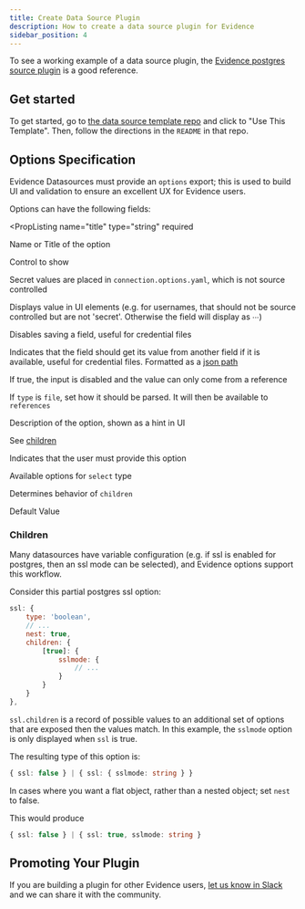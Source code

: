 ```yaml
---
title: Create Data Source Plugin
description: How to create a data source plugin for Evidence
sidebar_position: 4
---
```


To see a working example of a data source plugin, the [Evidence postgres source plugin](https://github.com/evidence-dev/evidence/tree/main/packages/datasources/postgres) is a good
reference.

## Get started
To get started, go to [the data source template repo](https://github.com/evidence-dev/datasource-template) and click to "Use This Template". Then, follow the directions in the `README` in that repo.

## Options Specification

Evidence Datasources must provide an `options` export; this is used to
build UI and validation to ensure an excellent UX for Evidence users.

Options can have the following fields:

<PropListing
    name="title"
    type="string"
    required
>

Name or Title of the option

</PropListing>
<PropListing
    name="type"
    type={['string', 'number', 'boolean', 'select', 'file']}
    required
>

Control to show

</PropListing>
<PropListing
    name="secret"
    type="boolean"
>

Secret values are placed in `connection.options.yaml`, which is not source controlled

</PropListing>
<PropListing
    name="shown"
    type="boolean"
>

Displays value in UI elements (e.g. for usernames, that should not be source controlled but are not 'secret'. Otherwise the field will display as ∙∙∙)

</PropListing>
<PropListing
    name="virtual"
    type="boolean"
>

Disables saving a field, useful for credential files

</PropListing>
<PropListing
    name="references"
    type="string"
>

Indicates that the field should get its value from another field if it is available, useful for credential files. Formatted as a [json path](https://www.npmjs.com/package/@astronautlabs/jsonpath)

</PropListing>
<PropListing
    name="forceReference"
    type="boolean"
>

If true, the input is disabled and the value can only come from a reference

</PropListing>
<PropListing
    name="fileFormat"
    type={['json', 'yaml']}
>

If `type` is `file`, set how it should be parsed. It will then be available to `references`

</PropListing>
<PropListing
    name="description"
    type="string"
>

Description of the option, shown as a hint in UI

</PropListing>
<PropListing
    name="children"
    type="Record<string|number|boolean, Options>"
>

See [children](#children)

</PropListing>
<PropListing
    name="required"
    type="boolean"
>

Indicates that the user must provide this option

</PropListing>
<PropListing
    name="options"
    type="Array<{`{label: string, value:string}`}>"
>

Available options for `select` type

</PropListing>
<PropListing
    name="nest"
    type="boolean"
>

Determines behavior of `children`

</PropListing>
<PropListing
    name="default"
    type={['string', 'number', 'boolean']}
>

Default Value

</PropListing>


### Children

Many datasources have variable configuration (e.g. if ssl is enabled for postgres, then an ssl mode can be selected), and Evidence
options support this workflow.

Consider this partial postgres ssl option:

```javascript
ssl: {
    type: 'boolean',
    // ...
    nest: true,
    children: {
        [true]: {
            sslmode: {
                // ...
            }
        }
    }
},
```

`ssl.children` is a record of possible values to an additional set of options that are exposed then the values match.
In this example, the `sslmode` option is only displayed when `ssl` is true.

The resulting type of this option is:
```typescript
{ ssl: false } | { ssl: { sslmode: string } }
```

In cases where you want a flat object, rather than a nested object; set `nest` to false.

This would produce

```typescript
{ ssl: false } | { ssl: true, sslmode: string }
```

## Promoting Your Plugin
If you are building a plugin for other Evidence users, [let us know in Slack](https://slack.evidence.dev) and we can share it with the community.
